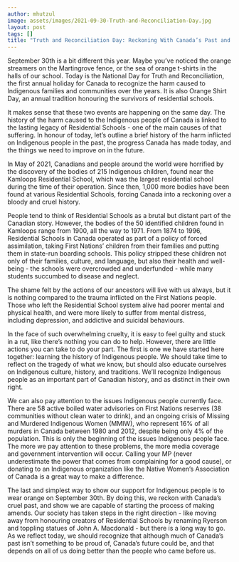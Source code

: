 ```yaml
---
author: mhutzul
image: assets/images/2021-09-30-Truth-and-Reconciliation-Day.jpg
layout: post
tags: []
title: "Truth and Reconciliation Day: Reckoning With Canada’s Past and Forging Its Future"
---
```


September 30th is a bit different this year. Maybe you’ve noticed the
orange streamers on the Martingrove fence, or the sea of orange t-shirts
in the halls of our school. Today is the National Day for Truth and
Reconciliation, the first annual holiday for Canada to recognize the
harm caused to Indigenous families and communities over the years. It is
also Orange Shirt Day, an annual tradition honouring the survivors of
residential schools.

It makes sense that these two events are happening on the same day. The
history of the harm caused to the Indigenous people of Canada is linked
to the lasting legacy of Residential Schools - one of the main causes of
that suffering. In honour of today, let’s outline a brief history of the
harm inflicted on Indigenous people in the past, the progress Canada has
made today, and the things we need to improve on in the future.

In May of 2021, Canadians and people around the world were horrified by
the discovery of the bodies of 215 Indigenous children, found near the
Kamloops Residential School, which was the largest residential school
during the time of their operation. Since then, 1,000 more bodies have
been found at various Residential Schools, forcing Canada into a
reckoning over a bloody and cruel history.

People tend to think of Residential Schools as a brutal but distant part
of the Canadian story. However, the bodies of the 50 identified children
found in Kamloops range from 1900, all the way to 1971. From 1874 to
1996, Residential Schools in Canada operated as part of a policy of
forced assimilation, taking First Nations’ children from their families
and putting them in state-run boarding schools. This policy stripped
these children not only of their families, culture, and language, but
also their health and well-being - the schools were overcrowded and
underfunded - while many students succumbed to disease and neglect.

The shame felt by the actions of our ancestors will live with us always,
but it is nothing compared to the trauma inflicted on the First Nations
people. Those who left the Residential School system alive had poorer
mental and physical health, and were more likely to suffer from mental
distress, including depression, and addictive and suicidal behaviours.

In the face of such overwhelming cruelty, it is easy to feel guilty and
stuck in a rut, like there’s nothing you can do to help. However, there
are little actions you can take to do your part. The first is one we
have started here together: learning the history of Indigenous people.
We should take time to reflect on the tragedy of what we know, but
should also educate ourselves on Indigenous culture, history, and
traditions. We’ll recognize Indigenous people as an important part of
Canadian history, and as distinct in their own right.

We can also pay attention to the issues Indigenous people currently
face. There are 58 active boiled water advisories on First Nations
reserves (38 communities without clean water to drink), and an ongoing
crisis of Missing and Murdered Indigenous Women (MMIW), who represent
16% of all murders in Canada between 1980 and 2012, despite being only
4% of the population. This is only the beginning of the issues
Indigenous people face. The more we pay attention to these problems, the
more media coverage and government intervention will occur. Calling your
MP (never underestimate the power that comes from complaining for a good
cause), or donating to an Indigenous organization like the Native
Women’s Association of Canada is a great way to make a difference.

The last and simplest way to show our support for Indigenous people is
to wear orange on September 30th. By doing this, we reckon with Canada’s
cruel past, and show we are capable of starting the process of making
amends. Our society has taken steps in the right direction - like moving
away from honouring creators of Residential Schools by renaming Ryerson
and toppling statues of John A. Macdonald - but there is a long way to
go. As we reflect today, we should recognize that although much of
Canada’s past isn’t something to be proud of, Canada’s future could be,
and that depends on all of us doing better than the people who came
before us.
